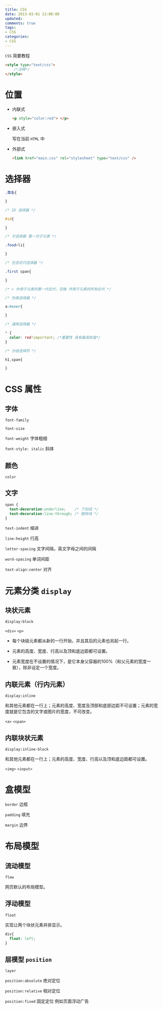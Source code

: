 ```yaml
---
title: CSS
date: 2013-03-01 13:00:00
updated:
comments: true
tags:
- CSS
categories:
- CSS
---
```


`CSS` 简要教程

<!--more-->

```html
<style type="text/css">
    /*注释*/
</style>
```

# 位置

* 内联式

  ```html
  <p style="color:red"> </p>
  ```

* 嵌入式

  写在当前 `HTML` 中

* 外部式

  ```html
  <link href="main.css" rel="stylesheet" type="text/css" />
  ```

# 选择器

```css
.类名{

}

/* ID 选择器 */

#id{

}

/* 子选择器 第一代子元素 */

.food>li{

}

/* 包含后代选择器 */

.first span{

}

/* > 作用于元素的第一代后代，空格 作用于元素的所有后代 */

/* 伪类选择器 */

a:hover{

}

/* 通用选择器 */

* {
  color: red!important; /*重要性 具有最高权值*/
}

/* 分组选择符 */

h1,span{

}
```

# CSS 属性

## 字体

`font-family`

`font-size`

`font-weight` 字体粗细

`font-style: italic` 斜体

## 颜色

`color`

## 文字

```css
span {
  text-decoration:underline;    /* 下划线 */
  text-decoration:line-through; /* 删除线 */
}
```

`text-indent` 缩进

`line-height` 行高

`letter-spacing` 文字间隔，英文字母之间的间隔

`word-spacing` 单词间距

`text-align:center` 对齐

# 元素分类 `display`

## 块状元素

`display:block`

`<div>` `<p>`

* 每个块级元素都从新的一行开始，并且其后的元素也另起一行。

* 元素的高度、宽度、行高以及顶和底边距都可设置。

* 元素宽度在不设置的情况下，是它本身父容器的100%（和父元素的宽度一致），除非设定一个宽度。

## 内联元素（行内元素）

`display:inline`

和其他元素都在一行上；元素的高度、宽度及顶部和底部边距不可设置；元素的宽度就是它包含的文字或图片的宽度，不可改变。

`<a>` `<span>`

## 内联块状元素

`display:inline-block`

和其他元素都在一行上；元素的高度、宽度、行高以及顶和底边距都可设置。

`<img>` `<input>`

# 盒模型

`border` 边框

`padding` 填充

`margin` 边界

# 布局模型

## 流动模型

`flow`

网页默认的布局模型。

## 浮动模型

`float`

实现让两个块状元素并排显示。

```css
div{
  float: left;
}
```

## 层模型 `position`

`layer`

`position:absolute` 绝对定位

`position:relative` 相对定位

`position:fixed` 固定定位 例如页面浮动广告
